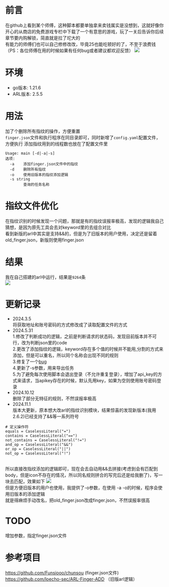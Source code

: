 # 前言
在github上看到某个师傅，这种脚本都要单独拿来卖钱属实是没想到，这就好像你开心的从商店的免费游戏专栏中下载了一个有意思的游戏，玩了一关后告诉你后续章节要内购解锁，简直就是拉了坨大的<br>
有能力的师傅们也可以自己修修改改，毕竟25也能吃顿好的了，不至于浪费钱<br>
（PS：各位师傅在用的时候如果有任何bug或者建议都欢迎反馈）
![](https://github.com/Ernket/ARL-Finger-ADD-Go/blob/48087cc2de0d65fa72e6a2d81beeeed329140f66/png/1.png)

# 环境
- go版本: 1.21.6
- ARL版本: 2.5.5

# 用法
加了个删除所有指纹的操作，方便重置<br>
`finger.json`文件和执行程序在同目录即可，同时新增了`config.yaml`配置文件，方便执行
添加指纹用到的线程数也放在了配置文件里
```
Usage: main [-d|-a|-s]
选项:
  -a	添加finger.json文件中的指纹
  -d	删除所有指纹
  -o    使用旧版本的指纹添加逻辑
  -s string
    	查询的任务名称

```

# 指纹文件优化
在指纹识别的时候发现一个问题，那就是有的指纹误报率极高，发现的逻辑我自己猜想，是因为原先工具会去对keyword里的去组合对比<br>
看到新版的arl中其实是支持&&的，但是为了旧版本的用户使用，决定还是留着old_finger.json，新版则使用finger.json<br>


# 结果
我在自己搭建的arl中运行，结果是`9264`条<br>
![](https://github.com/Ernket/ARL-Finger-ADD-Go/blob/main/png/4.png)

# 更新记录

- 2024.3.5
<br>将获取地址和账号密码的方式修改成了读取配置文件的方式<br>
- 2024.5.31
<br>1.修改了判断成功的逻辑，之前是判断请求的状态码，发现目前版本并不可行，改为判断json里的code<br>
2.更改了添加指纹的逻辑，keyword存在多个值的时候并不能用,分割的方式来添加，但是可以重名，所以同个名称会出现不同的规则<br>
3.修复了一个[bug](https://github.com/Ernket/ARL-Finger-ADD-Go/issues/2)<br>
4.更新了-s参数，用来导出任务<br>
5.为了避免每次使用脚本会退出登录（不允许重复登录），增加了api_key的方式来请求，当apikey存在的时候，默认先用key，如果为空则使用账号密码登录<br>
- 2024.10.12
<br>删除了部分无特征的规则，不然误报率极高
- 2024.11.1
<br>版本大更新，原本想大改arl的指纹识别模块，结果惊喜的发现新版本(我用2.6.2)已经支持了&&等一系列符号
```
# 定义操作符
equals = CaselessLiteral("=")
contains = CaselessLiteral("==")
not_contains = CaselessLiteral("!=")
and_op = CaselessLiteral("&&")
or_op = CaselessLiteral("||")
not_op = CaselessLiteral("!")
```
<br>所以直接改指纹添加的逻辑即可，现在会去自动用&&去拼接(考虑到会有匹配到body，但是icon不存在的情况，所以同名规则拼合的写完后还是给我删了)，写一块去匹配，效果如下
![](https://github.com/Ernket/ARL-Finger-ADD-Go/blob/main/png/3.png)
<br>但是方便旧版本的用户也使用，我提供了-o参数，在使用 -a -o的时候，程序会使用旧版本的添加逻辑
<br>就是得麻烦手动改名，把old_finger.json改成finger.json，不然误报率很高

# TODO
增加参数，指定finger.json文件

# 参考项目
https://github.com/Funsiooo/chunsou  (finger.json文件)<br>
https://github.com/loecho-sec/ARL-Finger-ADD （旧版arl逻辑）
